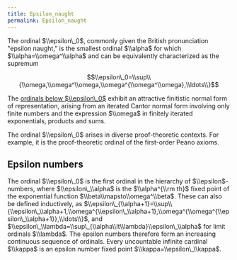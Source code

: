 ```yaml
---
title: Epsilon_naught
permalink: Epsilon_naught
---
```



The ordinal $\\epsilon\_0$, commonly given the British pronunciation "epsilon naught," is the smallest ordinal $\\alpha$ for which $\\alpha=\\omega^\\alpha$ and can be equivalently characterized as the supremum

$$\\epsilon\_0=\\sup\\{\\omega,\\omega^\\omega,\\omega^{\\omega^\\omega},\\ldots\\}$$

The [ ordinals below $\\epsilon\_0$](Small_countable_ordinals_ "Small countable ordinals ") exhibit an attractive finitistic normal form of representation, arising from an iterated Cantor normal form involving only finite numbers and the expression $\\omega$ in finitely iterated exponentials, products and sums.

The ordinal $\\epsilon\_0$ arises in diverse proof-theoretic contexts. For example, it is the proof-theoretic ordinal of the first-order Peano axioms.

## Epsilon numbers

The ordinal $\\epsilon\_0$ is the first ordinal in the hierarchy of $\\epsilon$-numbers, where $\\epsilon\_\\alpha$ is the $\\alpha^{\\rm th}$ fixed point of the exponential function $\\beta\\mapsto\\omega^\\beta$. These can also be defined inductively, as $\\epsilon\_{\\alpha+1}=\\sup\\{\\epsilon\_\\alpha+1,\\omega^{\\epsilon\_\\alpha+1},\\omega^{\\omega^{\\epsilon\_\\alpha+1}},\\ldots\\}$, and $\\epsilon\_\\lambda=\\sup\_{\\alpha\\lt\\lambda}\\epsilon\_\\alpha$ for limit ordinals $\\lambda$. The epsilon numbers therefore form an increasing continuous sequence of ordinals. Every uncountable infinite cardinal $\\kappa$ is an epsilon number fixed point $\\kappa=\\epsilon\_\\kappa$.